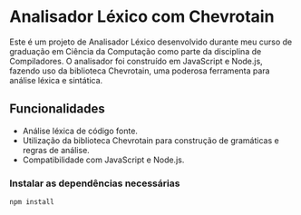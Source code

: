 # Analisador Léxico com Chevrotain 

Este é um projeto de Analisador Léxico desenvolvido durante meu curso de graduação em Ciência da Computação como parte da disciplina de Compiladores. O analisador foi construído em JavaScript e Node.js, fazendo uso da biblioteca Chevrotain, uma poderosa ferramenta para análise léxica e sintática.

## Funcionalidades 
- Análise léxica de código fonte.
- Utilização da biblioteca Chevrotain para construção de gramáticas e regras de análise.
- Compatibilidade com JavaScript e Node.js.

### Instalar as dependências necessárias
`npm install`
